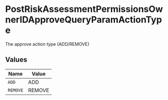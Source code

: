 # PostRiskAssessmentPermissionsOwnerIDApproveQueryParamActionType

The approve action type (ADD/REMOVE)


## Values

| Name     | Value    |
| -------- | -------- |
| `ADD`    | ADD      |
| `REMOVE` | REMOVE   |